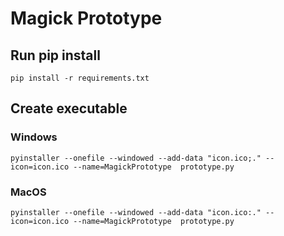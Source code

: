 # Magick Prototype

## Run pip install

```pip install -r requirements.txt```

## Create executable

### Windows

```pyinstaller --onefile --windowed --add-data "icon.ico;." --icon=icon.ico --name=MagickPrototype  prototype.py```

### MacOS

```pyinstaller --onefile --windowed --add-data "icon.ico:." --icon=icon.ico --name=MagickPrototype  prototype.py```